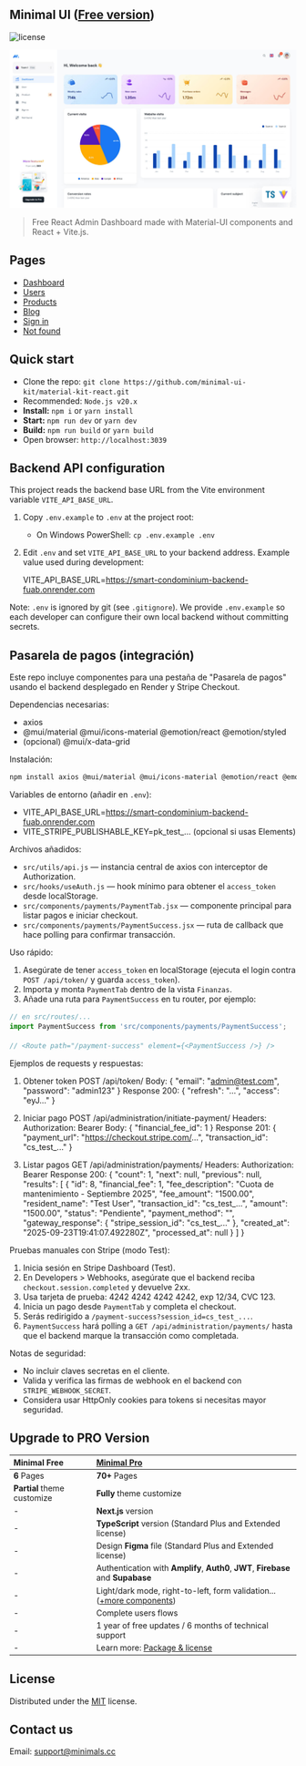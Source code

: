 ## Minimal UI ([Free version](https://free.minimals.cc/))

![license](https://img.shields.io/badge/license-MIT-blue.svg)

![preview](public/assets/images/minimal-free-preview.jpg)

> Free React Admin Dashboard made with Material-UI components and React + Vite.js.

## Pages

- [Dashboard](https://free.minimals.cc/)
- [Users](https://free.minimals.cc/user)
- [Products](https://free.minimals.cc/products)
- [Blog](https://free.minimals.cc/blog)
- [Sign in](https://free.minimals.cc/sign-in)
- [Not found](https://free.minimals.cc/404)

## Quick start

- Clone the repo: `git clone https://github.com/minimal-ui-kit/material-kit-react.git`
- Recommended: `Node.js v20.x`
- **Install:** `npm i` or `yarn install`
- **Start:** `npm run dev` or `yarn dev`
- **Build:** `npm run build` or `yarn build`
- Open browser: `http://localhost:3039`

## Backend API configuration

This project reads the backend base URL from the Vite environment variable `VITE_API_BASE_URL`.

1. Copy `.env.example` to `.env` at the project root:

	- On Windows PowerShell: `cp .env.example .env`

2. Edit `.env` and set `VITE_API_BASE_URL` to your backend address. Example value used during development:

	VITE_API_BASE_URL=https://smart-condominium-backend-fuab.onrender.com

Note: `.env` is ignored by git (see `.gitignore`). We provide `.env.example` so each developer can configure their own local backend without committing secrets.

## Pasarela de pagos (integración)

Este repo incluye componentes para una pestaña de "Pasarela de pagos" usando el backend desplegado en Render y Stripe Checkout.

Dependencias necesarias:

- axios
- @mui/material @mui/icons-material @emotion/react @emotion/styled
- (opcional) @mui/x-data-grid

Instalación:

```bash
npm install axios @mui/material @mui/icons-material @emotion/react @emotion/styled
```

Variables de entorno (añadir en `.env`):

- VITE_API_BASE_URL=https://smart-condominium-backend-fuab.onrender.com
- VITE_STRIPE_PUBLISHABLE_KEY=pk_test_... (opcional si usas Elements)

Archivos añadidos:

- `src/utils/api.js` — instancia central de axios con interceptor de Authorization.
- `src/hooks/useAuth.js` — hook mínimo para obtener el `access_token` desde localStorage.
- `src/components/payments/PaymentTab.jsx` — componente principal para listar pagos e iniciar checkout.
- `src/components/payments/PaymentSuccess.jsx` — ruta de callback que hace polling para confirmar transacción.

Uso rápido:

1. Asegúrate de tener `access_token` en localStorage (ejecuta el login contra `POST /api/token/` y guarda `access_token`).
2. Importa y monta `PaymentTab` dentro de la vista `Finanzas`.
3. Añade una ruta para `PaymentSuccess` en tu router, por ejemplo:

```jsx
// en src/routes/...
import PaymentSuccess from 'src/components/payments/PaymentSuccess';

// <Route path="/payment-success" element={<PaymentSuccess />} />
```

Ejemplos de requests y respuestas:

1) Obtener token
POST /api/token/
Body:
{
	"email": "admin@test.com",
	"password": "admin123"
}
Response 200:
{
	"refresh": "...",
	"access": "eyJ..."
}

2) Iniciar pago
POST /api/administration/initiate-payment/
Headers: Authorization: Bearer <access>
Body: { "financial_fee_id": 1 }
Response 201:
{
	"payment_url": "https://checkout.stripe.com/...",
	"transaction_id": "cs_test_..."
}

3) Listar pagos
GET /api/administration/payments/
Headers: Authorization: Bearer <access>
Response 200:
{
	"count": 1,
	"next": null,
	"previous": null,
	"results": [
		{
			"id": 8,
			"financial_fee": 1,
			"fee_description": "Cuota de mantenimiento - Septiembre 2025",
			"fee_amount": "1500.00",
			"resident_name": "Test User",
			"transaction_id": "cs_test_...",
			"amount": "1500.00",
			"status": "Pendiente",
			"payment_method": "",
			"gateway_response": { "stripe_session_id": "cs_test_..." },
			"created_at": "2025-09-23T19:41:07.492280Z",
			"processed_at": null
		}
	]
}

Pruebas manuales con Stripe (modo Test):

1. Inicia sesión en Stripe Dashboard (Test).
2. En Developers > Webhooks, asegúrate que el backend reciba `checkout.session.completed` y devuelve 2xx.
3. Usa tarjeta de prueba: 4242 4242 4242 4242, exp 12/34, CVC 123.
4. Inicia un pago desde `PaymentTab` y completa el checkout.
5. Serás redirigido a `/payment-success?session_id=cs_test_...`.
6. `PaymentSuccess` hará polling a `GET /api/administration/payments/` hasta que el backend marque la transacción como completada.

Notas de seguridad:

- No incluir claves secretas en el cliente.
- Valida y verifica las firmas de webhook en el backend con `STRIPE_WEBHOOK_SECRET`.
- Considera usar HttpOnly cookies para tokens si necesitas mayor seguridad.


## Upgrade to PRO Version

| Minimal Free                | [Minimal Pro](https://material-ui.com/store/items/minimal-dashboard/)                                   |
| :-------------------------- | :------------------------------------------------------------------------------------------------------ |
| **6** Pages                 | **70+** Pages                                                                                           |
| **Partial** theme customize | **Fully** theme customize                                                                               |
| -                           | **Next.js** version                                                                                     |
| -                           | **TypeScript** version (Standard Plus and Extended license)                                             |
| -                           | Design **Figma** file (Standard Plus and Extended license)                                              |
| -                           | Authentication with **Amplify**, **Auth0**, **JWT**, **Firebase** and **Supabase**                      |
| -                           | Light/dark mode, right-to-left, form validation... ([+more components](https://minimals.cc/components)) |
| -                           | Complete users flows                                                                                    |
| -                           | 1 year of free updates / 6 months of technical support                                                  |
| -                           | Learn more: [Package & license](https://docs.minimals.cc/package)                                       |

## License

Distributed under the [MIT](https://github.com/minimal-ui-kit/minimal.free/blob/main/LICENSE.md) license.

## Contact us

Email: support@minimals.cc
